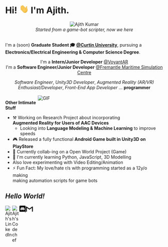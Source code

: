 <h1> Hi! <img src="https://raw.githubusercontent.com/ABSphreak/ABSphreak/master/gifs/Hi.gif" width="30px"> I'm Ajith. </h1>

<div align="center">
<img src="https://github.com/raghavk16/raghavk16/blob/master/octo.gif" alt="Ajith Kumar" width="150" height="150" />
</div>

<div align="center">
<i>Started from a game-bot scripter, now we here</i>
</div>
<br />

I'm a (soon) **Graduate Student :mortar_board: [@Curtin University](https://www.curtin.edu.au/)**, pursuing a **Electronics/Electrical Engineering & Computer Science Degree**. <br />

<div align="center">
  
  I'm a <b>Intern/Junior Developer</b> [@VoyantAR](https://www.voyantar.com/) <br />
  I'm a <b>Software Engineer/Junior Developer</b> [@Fremantle Maritime Simulation Centre](https://www.linkedin.com/company/fremantle-maritime-simulation-centre/?originalSubdomain=au)
</div>


<div align="center">
  <i>Software Engineer</i>, <i>Unity3D Developer</i>, <i>Augmented Reality (AR/VR) Enthusiast/Developer</i>, <i>Front-End App Developer</i> ... <b>programmer</b>  
</div>
<br />

<img align="right" alt="GIF" src="https://media1.tenor.com/images/1c6140897565e34a4e98f618e220dc0d/tenor.gif?itemid=9358372" width="400px" />

**Other Intimate Stuff**
- ⚒ Working on Research Project about incorporating <br />
**Augmented Reality for Users of AAC Devices**
  - Looking into **Language Modeling & Machine Learning** to improve speeds
- 🎮 Released a fully functional **Android Game built in Unity3D on PlayStore**
- 🔨 Currently collab-ing on a Open World Project (Game)
- 🌱 I'm currently learning Python, JavaScript, 3D Modelling
- Also love experimenting with Video Editing/Animation
- ⚡ Fun Fact: My love/hate r/s with programming started as a 12y/o making <br />
making automation scripts for game bots

***Hello World!***
-

<a href="https://www.linkedin.com/in/ajith97/">
  <img align="left" alt="Ajith's LinkedIn" width="22px" src="https://cdn.jsdelivr.net/npm/simple-icons@v3/icons/linkedin.svg" />
</a> 

<a href="https://www.codechef.com/users/aj_k97">
  <img align="left" alt="Ajith's Codechef" width="22px" src="https://cdn.jsdelivr.net/npm/simple-icons@v3/icons/codechef.svg" />
</a>

<a href="https://discord.gg/N5uGyEs">
  <img align="left" alt="Curtin Game Dev" width="22px" src="https://raw.githubusercontent.com/AJ-K97/AJ-K97/master/icons/discord.svg" />
</a>

<a href="mailto:ssajithisg@gmail.com">
  <img align="left" alt="Ajith's GMail" width="22px" src="https://raw.githubusercontent.com/AJ-K97/AJ-K97/master/icons/gmail.svg" />
</a>



